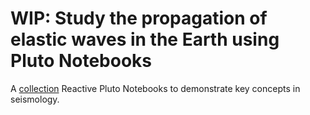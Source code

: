 # WIP: Study the propagation of elastic waves in the Earth using Pluto Notebooks

A [collection](https://pawbz.github.io/ES218.jl/) Reactive Pluto Notebooks to demonstrate key concepts in seismology.  
